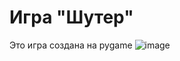 # Игра "Шутер"
Это игра создана на pygame
![image](https://github.com/user-attachments/assets/77684ce2-f2d5-4f28-b3b4-6e0058b0aa8a)

